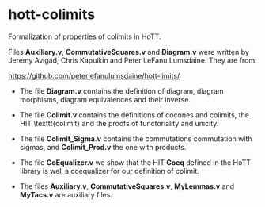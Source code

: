 # hott-colimits

Formalization of properties of colimits in HoTT.

Files **Auxiliary.v**, **CommutativeSquares.v** and **Diagram.v** were written by Jeremy Avigad, Chris Kapulkin and Peter LeFanu Lumsdaine. They are from:

https://github.com/peterlefanulumsdaine/hott-limits/


* The file **Diagram.v** contains the definition of diagram, diagram morphisms, diagram equivalences and their inverse.

* The file **Colimit.v** contains the definitions of cocones and colimits, the HIT \texttt{colimit} and the proofs of functoriality and unicity.

* The file **Colimit_Sigma.v** contains the commutations commutation with sigmas, and **Colimit_Prod.v** the one with products.

* The file **CoEqualizer.v** we show that the HIT **Coeq** defined in the HoTT library is well a coequalizer for our definition of colimit.

* The files **Auxiliary.v**, **CommutativeSquares.v**, **MyLemmas.v** and **MyTacs.v** are auxiliary files.
